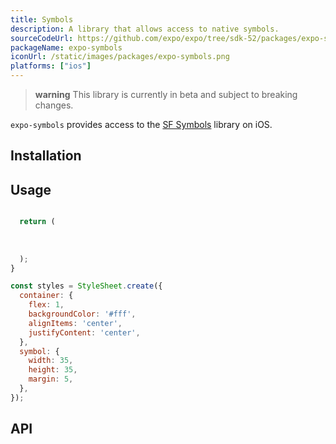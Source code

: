 ```yaml
---
title: Symbols
description: A library that allows access to native symbols.
sourceCodeUrl: https://github.com/expo/expo/tree/sdk-52/packages/expo-symbols
packageName: expo-symbols
iconUrl: /static/images/packages/expo-symbols.png
platforms: ["ios"]
---
```


> **warning** This library is currently in beta and subject to breaking changes.

`expo-symbols` provides access to the [SF Symbols](https://developer.apple.com/sf-symbols/) library on iOS.

## Installation

## Usage

```jsx App.js

  return (
    
      
    
  );
}

const styles = StyleSheet.create({
  container: {
    flex: 1,
    backgroundColor: '#fff',
    alignItems: 'center',
    justifyContent: 'center',
  },
  symbol: {
    width: 35,
    height: 35,
    margin: 5,
  },
});
```

## API

```js

```